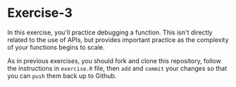 # Exercise-3
In this exercise, you'll practice debugging a function. This isn't directly related to the use of APIs, but provides important practice as the complexity of your functions begins to scale.

As in previous exercises, you should fork and clone this repository, follow the instructions in `exercise.R` file, then `add` and `commit` your changes so that you can `push` them back up to Github.
